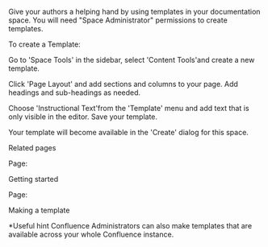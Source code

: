 Give your authors a helping hand by using templates in your documentation space. You will need "Space Administrator" permissions to create templates.

To create a Template:


Go to 'Space Tools' in the sidebar, select 'Content Tools'and create a new template.

Click 'Page Layout' and add sections and columns to your page. Add headings and sub-headings as needed. 

Choose 'Instructional Text'from the 'Template' menu and add text that is only visible in the editor. Save your template.

Your template will become available in the 'Create' dialog for this space.


Related pages

Page:

Getting started

Page:

Making a template

*Useful hint Confluence Administrators can also make templates that are available across your whole Confluence instance.
